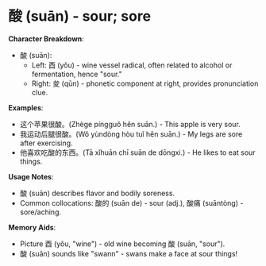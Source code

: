 # **酸 (suān) - sour; sore**

**Character Breakdown**:  
- 酸 (suān):
  - Left: 酉 (yǒu) - wine vessel radical, often related to alcohol or fermentation, hence "sour."
  - Right: 夋 (qūn) - phonetic component at right, provides pronunciation clue.

**Examples**:  
- 这个苹果很酸。(Zhège píngguǒ hěn suān.) - This apple is very sour.  
- 我运动后腿很酸。(Wǒ yùndòng hòu tuǐ hěn suān.) - My legs are sore after exercising.  
- 他喜欢吃酸的东西。(Tā xǐhuān chī suān de dōngxi.) - He likes to eat sour things.

**Usage Notes**:  
- 酸 (suān) describes flavor and bodily soreness.  
- Common collocations: 酸的 (suān de) - sour (adj.), 酸痛 (suāntòng) - sore/aching.

**Memory Aids**:  
- Picture 酉 (yǒu, "wine") - old wine becoming 酸 (suān, "sour").  
- 酸 (suān) sounds like "swann" - swans make a face at sour things!